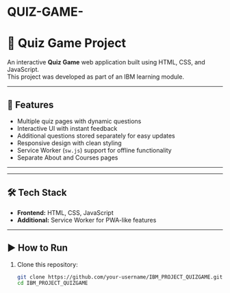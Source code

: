 # QUIZ-GAME-
# 🎯 Quiz Game Project

An interactive **Quiz Game** web application built using HTML, CSS, and JavaScript.  
This project was developed as part of an IBM learning module.

---

## 🚀 Features
- Multiple quiz pages with dynamic questions  
- Interactive UI with instant feedback  
- Additional questions stored separately for easy updates  
- Responsive design with clean styling  
- Service Worker (`sw.js`) support for offline functionality  
- Separate About and Courses pages  

---


---

## 🛠️ Tech Stack
- **Frontend:** HTML, CSS, JavaScript  
- **Additional:** Service Worker for PWA-like features  

---

## ▶️ How to Run
1. Clone this repository:
   ```bash
   git clone https://github.com/your-username/IBM_PROJECT_QUIZGAME.git
   cd IBM_PROJECT_QUIZGAME
